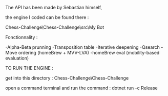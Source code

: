 The API has been made by Sebastian himself,

the engine I coded can be found there : 

Chess-Challenge\Chess-Challenge\src\My Bot



Fonctionnality :

-Alpha-Beta prunning
-Transposition table
-Iterative deepening
-Qsearch
-Move ordering (homeBrew + MVV-LVA)
-homeBrew eval (mobility-based evaluation)

TO RUN THE ENGINE :

get into this directory : Chess-Challenge\Chess-Challenge

open a command terminal and run the command : dotnet run -c Release